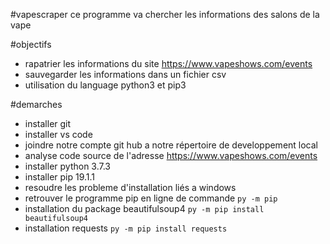 #vapescraper
ce programme va chercher les informations des salons de la vape 

#objectifs
- rapatrier les informations du site https://www.vapeshows.com/events
- sauvegarder les informations dans un fichier csv 
- utilisation du language python3 et pip3

#demarches
- installer git
- installer vs code
- joindre notre compte git hub a notre répertoire de developpement local
- analyse code source de l'adresse https://www.vapeshows.com/events
- installer python 3.7.3
- installer pip 19.1.1
- resoudre les probleme d'installation liés a windows
- retrouver le programme pip en ligne de commande `py -m pip`
- installation du package beautifulsoup4 `py -m pip install beautifulsoup4`
- installation requests `py -m pip install requests`